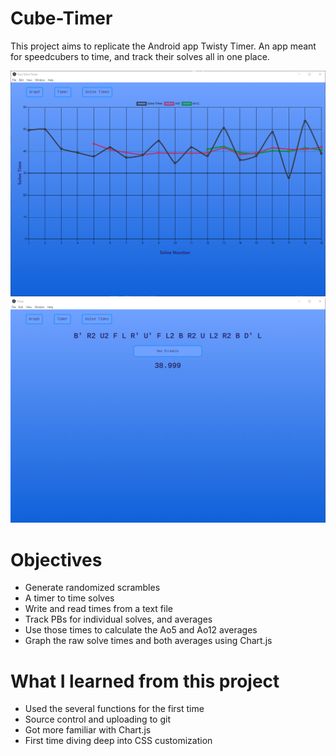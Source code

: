 # Cube-Timer
This project aims to replicate the Android app Twisty Timer. An app meant for speedcubers to time, and track their solves all in one place.

![Graph Photo](./pictures/readme-graph-pic.png)
![Timer Photo](./pictures/readme-timer-photo.png)

# Objectives
* Generate randomized scrambles
* A timer to time solves
* Write and read times from a text file
* Track PBs for individual solves, and averages
* Use those times to calculate the Ao5 and Ao12 averages
* Graph the raw solve times and both averages using Chart.js

# What I learned from this project
* Used the several functions for the first time
* Source control and uploading to git
* Got more familiar with Chart.js
* First time diving deep into CSS customization
